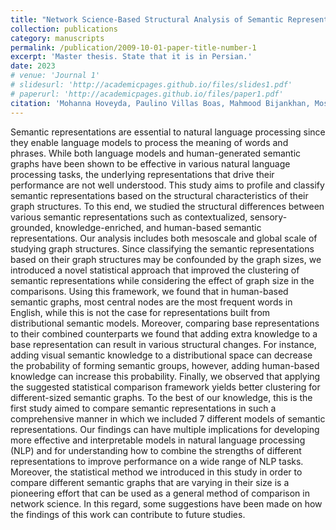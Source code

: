 ```yaml
---
title: "Network Science-Based Structural Analysis of Semantic Representations"
collection: publications
category: manuscripts
permalink: /publication/2009-10-01-paper-title-number-1
excerpt: 'Master thesis. State that it is in Persian.'
date: 2023
# venue: 'Journal 1'
# slidesurl: 'http://academicpages.github.io/files/slides1.pdf'
# paperurl: 'http://academicpages.github.io/files/paper1.pdf'
citation: 'Mohanna Hoveyda, Paulino Villas Boas, Mahmood Bijankhan, Mostafa Salehi.'
---
```


Semantic representations are essential to natural language processing since they enable language models to process the meaning of words and phrases. While both language models and human-generated semantic graphs have been shown to be effective in various natural language processing tasks, the underlying representations that drive their performance are not well understood. This study aims to profile and classify semantic representations based on the structural characteristics of their graph structures. To this end, we studied the structural differences between various semantic representations such as contextualized, sensory-grounded, knowledge-enriched, and human-based semantic representations. Our analysis includes both mesoscale and global scale of studying graph structures. Since classifying the semantic representations based on their graph structures may be confounded by the graph sizes, we introduced a novel statistical approach that improved the clustering of semantic representations while considering the effect of graph size in the comparisons. Using this framework, we found that in human-based semantic graphs, most central nodes are the most frequent words in English, while this is not the case for representations built from distributional semantic models. Moreover, comparing base representations to their combined counterparts we found that adding extra knowledge to a base representation can result in various structural changes. For instance, adding visual semantic knowledge to a distributional space can decrease the probability of forming semantic groups, however, adding human-based knowledge can increase this probability. Finally, we observed that applying the suggested statistical comparison framework yields better clustering for different-sized semantic graphs. To the best of our knowledge, this is the first study aimed to compare semantic representations in such a comprehensive manner in which we included 7 different models of semantic representations. Our findings can have multiple implications for developing more effective and interpretable models in natural language processing (NLP) and for understanding how to combine the strengths of different representations to improve performance on a wide range of NLP tasks. Moreover, the statistical method we introduced in this study in order to compare different semantic graphs that are varying in their size is a pioneering effort that can be used as a general method of comparison in network science. In this regard, some suggestions have been made on how the findings of this work can contribute to future studies.